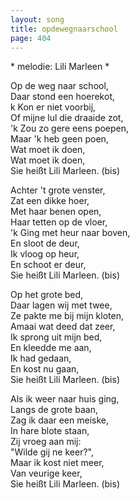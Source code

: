 ```yaml
---
layout: song
title: opdewegnaarschool
page: 404
---
```


﻿* melodie: Lili Marleen *  

Op de weg naar school,  
Daar stond een hoerekot,  
k Kon er niet voorbij,  
Of mijne lul die draaide zot,  
'k Zou zo gere eens poepen,  
Maar 'k heb geen poen,  
Wat moet ik doen,  
Wat moet ik doen,  
Sie heißt Lili Marleen. (bis)  

Achter 't grote venster,  
Zat een dikke hoer,  
Met haar benen open,  
Haar tetten op de vloer,  
'k Ging met heur naar boven,  
En sloot de deur,  
Ik vloog op heur,  
En schoot er deur,  
Sie heißt Lili Marleen. (bis)  

Op het grote bed,  
Daar lagen wij met twee,  
Ze pakte me bij mijn kloten,  
Amaai wat deed dat zeer,  
Ik sprong uit mijn bed,  
En kleedde me aan,  
Ik had gedaan,  
En kost nu gaan,  
Sie heißt Lili Marleen. (bis)  

Als ik weer naar huis ging,  
Langs de grote baan,  
Zag ik daar een meiske,  
In hare blote staan,  
Zij vroeg aan mij:  
"Wilde gij ne keer?",  
Maar ik kost niet meer,  
Van veurige keer,  
Sie heißt Lili Marleen. (bis)  
